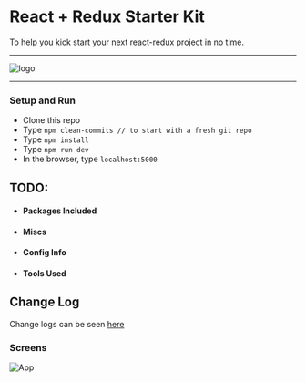 # React + Redux Starter Kit

To help you kick start your  next react-redux project in no time. 
<hr>

![logo](assets/logo.png)

<hr>

### Setup and Run

* Clone this repo
* Type ```npm clean-commits // to start with a fresh git repo``` 
* Type ```npm install```
* Type ```npm run dev```
* In the browser,  type ```localhost:5000```

## TODO:
* #### Packages Included
* #### Miscs
* #### Config Info
* #### Tools Used

## Change Log
Change logs can be seen [here](./CHANGELOG.md)

### Screens

![App](assets/app-1.PNG)
